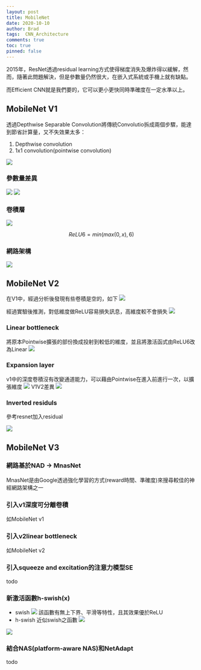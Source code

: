 ```yaml
---
layout: post
title: MobileNet
date: 2020-10-10
author: Brad
tags:  CNN_Architecture
comments: true
toc: true
pinned: false
---
```



2015年，ResNet透過residual learning方式使得梯度消失及爆炸得以緩解，然而，隨著此問題解決，但是參數量仍然很大，在嵌入式系統或手機上就有缺點。

而Efficient CNN就是我們要的，它可以更小更快同時準確度在一定水準以上。


<!-- more -->

## MobileNet V1
透過Depthwise Separable Convolution將傳統Convolutio拆成兩個步驟，能達到節省計算量，又不失效果太多：

1. Depthwise convolution 
2. 1x1 convolution(pointwise convolution) 



![](https://i.imgur.com/UJhuDLh.png)

### 參數量差異
![](https://i.imgur.com/r9nhDDc.png)
![](https://i.imgur.com/NRDEsjZ.png)

### 卷積層
![](https://i.imgur.com/bZjjEKM.png)

$$
ReLU6=min(max(0,x),6)
$$


### 網路架構
![](https://i.imgur.com/FOH2him.png)


## MobileNet V2
在V1中，經過分析後發現有些卷積是空的，如下
![](https://i.imgur.com/Sgza80h.png)

經過實驗後推測，對低維度做ReLU容易損失訊息，高維度較不會損失
![](https://i.imgur.com/K6PMt2t.png)

### Linear bottleneck
將原本Pointwise擴張的部份換成投射到較低的維度，並且將激活函式由ReLU6改為Linear
![](https://i.imgur.com/ja5VtXS.png)


### Expansion layer
v1中的深度卷積沒有改變通道能力，可以藉由Pointwise在進入前進行一次，以擴張維度
![](https://i.imgur.com/CfuqGTi.png)
V1V2差異
![](https://i.imgur.com/vJ6rURx.png)

### Inverted residuls
參考resnet加入residual

![](https://i.imgur.com/FZgof16.png)

## MobileNet V3

### 網路基於NAD -> MnasNet
MnasNet是由Google透過強化學習的方式(reward時間、準確度)來搜尋較佳的神經網路架構之一

### 引入v1深度可分離卷積
如MobileNet v1

### 引入v2linear bottleneck
如MobileNet v2

### 引入squeeze and excitation的注意力模型SE
todo

### 新激活函數h-swish(x)
* swish
![](https://i.imgur.com/Cb9R6sx.png)
該函數有無上下界、平滑等特性，且其效果優於ReLU
* h-swish
近似swish之函數
![](https://i.imgur.com/gHkddAI.png)

![](https://i.imgur.com/7TQKbSx.png)


### 結合NAS(platform-aware NAS)和NetAdapt
todo
